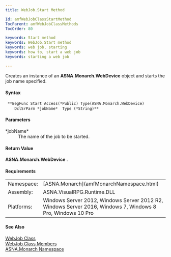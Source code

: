 ```yaml
---
title: WebJob.Start Method

Id: amfWebJobClassStartMethod
TocParent: amfWebJobClassMethods
TocOrder: 80

keywords: Start method
keywords: WebJob.Start method
keywords: web job, starting
keywords: how to, start a web job
keywords: starting a web job

---
```


Creates an instance of an **ASNA.Monarch.WebDevice** object and starts the job name specified.

#### Syntax
<pre class="prettyprint"><code class="avr"> **BegFunc Start Access(*Public) Type(ASNA.Monarch.WebDevice)
    DclSrParm *jobName*  Type (*String)** </code> </pre>

#### Parameters
<dl>
        <dt>
 *jobName* 
        </dt>
        <dd>The name of the job to be started.</dd>
</dl>

<!--mine -->

#### Return Value
**ASNA.Monarch.WebDevice** .
<!-- -->

#### Requirements
<table class="dttable" cellspacing="0" cellpadding="4" width="60%">
           <colgroup>
            <col width="15%" style="font-weight:bold" />
            <col width="85%" />
          </colgroup>
          <tr>
            <td>Namespace:</td>
            <td>[ASNA.Monarch](amfMonarchNamespace.html)</td>
          </tr>
          <tr>
            <td>Assembly:</td>
            <td>ASNA.VisualRPG.Runtime.DLL</td>
          </tr>
         <tr>
            <td>Platforms:</td>
            <td> Windows Server 2012, Windows Server 2012 R2, Windows Server 2016,  Windows 7, Windows 8 Pro, Windows 10 Pro</td>
         </tr>
</table>

<!-- end -->

#### See Also
[WebJob Class](amfWebJobClass.html) <br /> [WebJob Class Members](amfWebJobClassMembers.html) <br /> [ASNA.Monarch Namespace](amfMonarchNamespace.html) 
